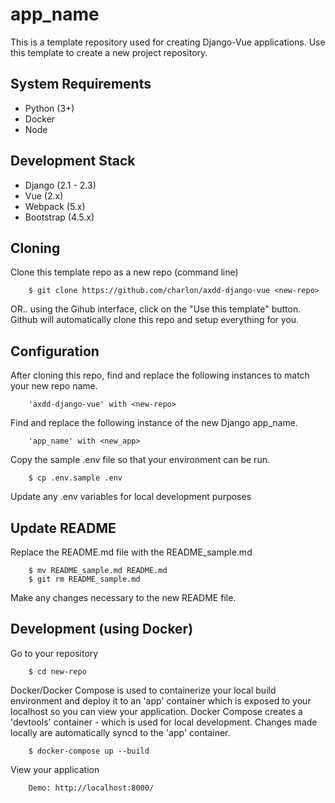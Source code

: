 # app_name

This is a template repository used for creating Django-Vue applications. Use this template to create a new project repository.

## System Requirements

- Python (3+)
- Docker
- Node

## Development Stack

- Django (2.1 - 2.3)
- Vue (2.x)
- Webpack (5.x)
- Bootstrap (4.5.x)

## Cloning

Clone this template repo as a new repo (command line)

        $ git clone https://github.com/charlon/axdd-django-vue <new-repo>

OR.. using the Gihub interface, click on the "Use this template" button. Github will automatically clone this repo and setup everything for you.

## Configuration

After cloning this repo, find and replace the following instances to match your new repo name.

        'axdd-django-vue' with <new-repo>

Find and replace the following instance of the new Django app_name.

        'app_name' with <new_app>

Copy the sample .env file so that your environment can be run.

        $ cp .env.sample .env

Update any .env variables for local development purposes

## Update README

Replace the README.md file with the README_sample.md

        $ mv README_sample.md README.md
        $ git rm README_sample.md

Make any changes necessary to the new README file.

## Development (using Docker)

Go to your repository

        $ cd new-repo

Docker/Docker Compose is used to containerize your local build environment and deploy it to an 'app' container which is exposed to your localhost so you can view your application. Docker Compose creates a 'devtools' container - which is used for local development. Changes made locally are automatically syncd to the 'app' container.

        $ docker-compose up --build

View your application

        Demo: http://localhost:8000/
